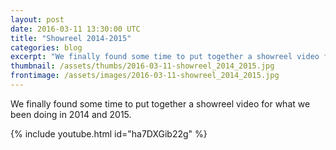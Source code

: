 ```yaml
---
layout: post
date: 2016-03-11 13:30:00 UTC
title: "Showreel 2014-2015"
categories: blog
excerpt: "We finally found some time to put together a showreel video for what we been doing in 2014 and 2015."
thumbnail: /assets/thumbs/2016-03-11-showreel_2014_2015.jpg
frontimage: /assets/images/2016-03-11-showreel_2014_2015.jpg
---
```


We finally found some time to put together a showreel video for what we been doing in 2014 and 2015.

{% include youtube.html id="ha7DXGib22g" %}